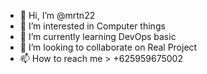 - 👋 Hi, I’m @mrtn22
- 👀 I’m interested in Computer things
- 🌱 I’m currently learning DevOps basic
- 💞️ I’m looking to collaborate on Real Project
- 📫 How to reach me > +625959675002

<!---
mrtn2130/mrtn22 is a ✨ special ✨ repository because its `README.md` (this file) appears on your GitHub profile.
You can click the Preview link to take a look at your changes.
--->
